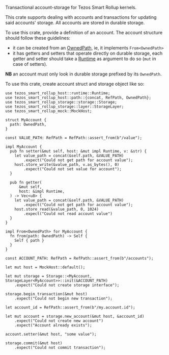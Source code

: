 Transactional account-storage for Tezos Smart Rollup kernels.

This crate supports dealing with accounts and transactions for updating
said accounts' storage. All accounts are stored in durable storage.

To use this crate, provide a definition of an account. The account structure
should follow these guidelines:

- it can be created from an [OwnedPath], ie, it implements `From<OwnedPath>`
- it has getters and setters that operate directly on durable storage, each
  getter and setter should take a [Runtime] as argument to do so (`mut` in
  case of setters).

**NB** an account must only look in durable storage prefixed by its
`OwnedPath`.

To use this crate, create account struct and storage object like so:

```
use tezos_smart_rollup_host::runtime::Runtime;
use tezos_smart_rollup_host::path::{concat, RefPath, OwnedPath};
use tezos_smart_rollup_storage::storage::Storage;
use tezos_smart_rollup_storage::layer::StorageLayer;
use tezos_smart_rollup_mock::MockHost;

struct MyAccount {
  path: OwnedPath,
}

const VALUE_PATH: RefPath = RefPath::assert_from(b"/value");

impl MyAccount {
  pub fn setter(&mut self, host: &mut impl Runtime, v: &str) {
    let value_path = concat(&self.path, &VALUE_PATH)
        .expect("Could not get path for account value");
    host.store_write(&value_path, v.as_bytes(), 0)
        .expect("Could not set value for account");
  }

  pub fn getter(
      &mut self,
      host: &impl Runtime,
  ) -> Vec<u8> {
    let value_path = concat(&self.path, &VALUE_PATH)
        .expect("Could not get path for account value");
    host.store_read(&value_path, 0, 1024)
        .expect("Could not read account value")
  }
}

impl From<OwnedPath> for MyAccount {
  fn from(path: OwnedPath) -> Self {
    Self { path }
  }
}

const ACCOUNT_PATH: RefPath = RefPath::assert_from(b"/accounts");

let mut host = MockHost::default();

let mut storage = Storage::<MyAccount, StorageLayer<MyAccount>>::init(&ACCOUNT_PATH)
    .expect("Could not create storage interface");

storage.begin_transaction(&mut host)
    .expect("Could not begin new transaction");

let account_id = RefPath::assert_from(b"/my.account.id");

let mut account = storage.new_account(&mut host, &account_id)
    .expect("Could not create new account")
    .expect("Account already exists");

account.setter(&mut host, "some value");

storage.commit(&mut host)
    .expect("Could not commit transaction");
```

[OwnedPath]: host::path::OwnedPath
[Runtime]: host::runtime::Runtime
